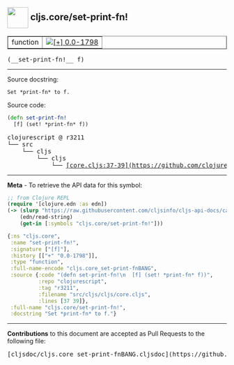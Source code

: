 ## <img width="48px" valign="middle" src="http://i.imgur.com/Hi20huC.png"> cljs.core/set-print-fn!

 <table border="1">
<tr>

<td>function</td>
<td><a href="https://github.com/cljsinfo/cljs-api-docs/tree/0.0-1798"><img valign="middle" alt="[+] 0.0-1798" src="https://img.shields.io/badge/+-0.0--1798-lightgrey.svg"></a> </td>
</tr>
</table>

 <samp>
(__set-print-fn!__ f)<br>
</samp>

---




Source docstring:

```
Set *print-fn* to f.
```

Source code:

```clj
(defn set-print-fn!
  [f] (set! *print-fn* f))
```

 <pre>
clojurescript @ r3211
└── src
    └── cljs
        └── cljs
            └── <ins>[core.cljs:37-39](https://github.com/clojure/clojurescript/blob/r3211/src/cljs/cljs/core.cljs#L37-L39)</ins>
</pre>


---

__Meta__ - To retrieve the API data for this symbol:

```clj
;; from Clojure REPL
(require '[clojure.edn :as edn])
(-> (slurp "https://raw.githubusercontent.com/cljsinfo/cljs-api-docs/catalog/cljs-api.edn")
    (edn/read-string)
    (get-in [:symbols "cljs.core/set-print-fn!"]))
```

```clj
{:ns "cljs.core",
 :name "set-print-fn!",
 :signature ["[f]"],
 :history [["+" "0.0-1798"]],
 :type "function",
 :full-name-encode "cljs.core_set-print-fnBANG",
 :source {:code "(defn set-print-fn!\n  [f] (set! *print-fn* f))",
          :repo "clojurescript",
          :tag "r3211",
          :filename "src/cljs/cljs/core.cljs",
          :lines [37 39]},
 :full-name "cljs.core/set-print-fn!",
 :docstring "Set *print-fn* to f."}

```

---

__Contributions__ to this document are accepted as Pull Requests to the following file:

 <pre>
[cljsdoc/cljs.core_set-print-fnBANG.cljsdoc](https://github.com/cljsinfo/cljs-api-docs/blob/master/cljsdoc/cljs.core_set-print-fnBANG.cljsdoc)
</pre>


